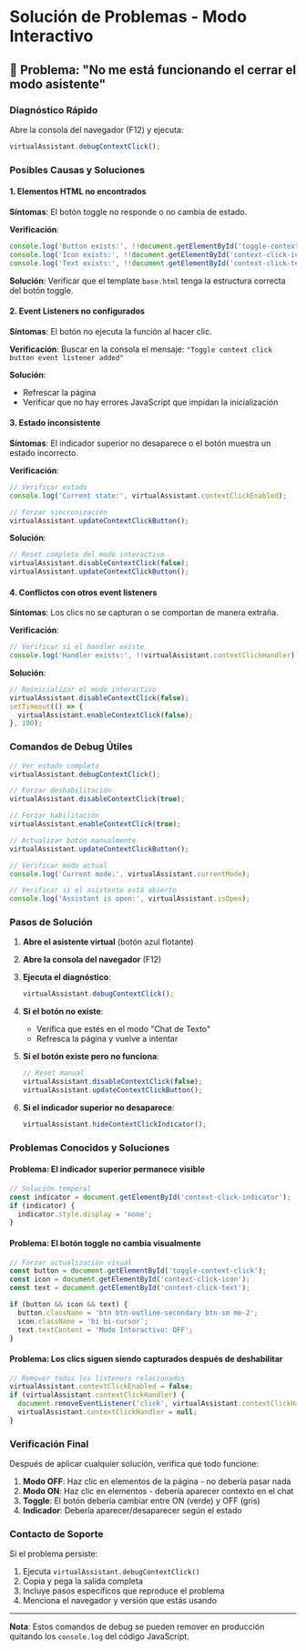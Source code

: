 # Solución de Problemas - Modo Interactivo

## 🐛 Problema: "No me está funcionando el cerrar el modo asistente"

### Diagnóstico Rápido

Abre la consola del navegador (F12) y ejecuta:
```javascript
virtualAssistant.debugContextClick();
```

### Posibles Causas y Soluciones

#### 1. **Elementos HTML no encontrados**
**Síntomas**: El botón toggle no responde o no cambia de estado.

**Verificación**:
```javascript
console.log('Button exists:', !!document.getElementById('toggle-context-click'));
console.log('Icon exists:', !!document.getElementById('context-click-icon'));
console.log('Text exists:', !!document.getElementById('context-click-text'));
```

**Solución**: Verificar que el template `base.html` tenga la estructura correcta del botón toggle.

#### 2. **Event Listeners no configurados**
**Síntomas**: El botón no ejecuta la función al hacer clic.

**Verificación**: Buscar en la consola el mensaje: `"Toggle context click button event listener added"`

**Solución**: 
- Refrescar la página
- Verificar que no hay errores JavaScript que impidan la inicialización

#### 3. **Estado inconsistente**
**Síntomas**: El indicador superior no desaparece o el botón muestra un estado incorrecto.

**Verificación**:
```javascript
// Verificar estado
console.log('Current state:', virtualAssistant.contextClickEnabled);

// Forzar sincronización
virtualAssistant.updateContextClickButton();
```

**Solución**: 
```javascript
// Reset completo del modo interactivo
virtualAssistant.disableContextClick(false);
virtualAssistant.updateContextClickButton();
```

#### 4. **Conflictos con otros event listeners**
**Síntomas**: Los clics no se capturan o se comportan de manera extraña.

**Verificación**:
```javascript
// Verificar si el handler existe
console.log('Handler exists:', !!virtualAssistant.contextClickHandler);
```

**Solución**:
```javascript
// Reinicializar el modo interactivo
virtualAssistant.disableContextClick(false);
setTimeout(() => {
  virtualAssistant.enableContextClick(false);
}, 100);
```

### Comandos de Debug Útiles

```javascript
// Ver estado completo
virtualAssistant.debugContextClick();

// Forzar deshabilitación
virtualAssistant.disableContextClick(true);

// Forzar habilitación
virtualAssistant.enableContextClick(true);

// Actualizar botón manualmente
virtualAssistant.updateContextClickButton();

// Verificar modo actual
console.log('Current mode:', virtualAssistant.currentMode);

// Verificar si el asistente está abierto
console.log('Assistant is open:', virtualAssistant.isOpen);
```

### Pasos de Solución

1. **Abre el asistente virtual** (botón azul flotante)
2. **Abre la consola del navegador** (F12)
3. **Ejecuta el diagnóstico**:
   ```javascript
   virtualAssistant.debugContextClick();
   ```
4. **Si el botón no existe**:
   - Verifica que estés en el modo "Chat de Texto"
   - Refresca la página y vuelve a intentar

5. **Si el botón existe pero no funciona**:
   ```javascript
   // Reset manual
   virtualAssistant.disableContextClick(false);
   virtualAssistant.updateContextClickButton();
   ```

6. **Si el indicador superior no desaparece**:
   ```javascript
   virtualAssistant.hideContextClickIndicator();
   ```

### Problemas Conocidos y Soluciones

#### Problema: El indicador superior permanece visible
```javascript
// Solución temporal
const indicator = document.getElementById('context-click-indicator');
if (indicator) {
  indicator.style.display = 'none';
}
```

#### Problema: El botón toggle no cambia visualmente
```javascript
// Forzar actualización visual
const button = document.getElementById('toggle-context-click');
const icon = document.getElementById('context-click-icon');
const text = document.getElementById('context-click-text');

if (button && icon && text) {
  button.className = 'btn btn-outline-secondary btn-sm me-2';
  icon.className = 'bi bi-cursor';
  text.textContent = 'Modo Interactivo: OFF';
}
```

#### Problema: Los clics siguen siendo capturados después de deshabilitar
```javascript
// Remover todos los listeners relacionados
virtualAssistant.contextClickEnabled = false;
if (virtualAssistant.contextClickHandler) {
  document.removeEventListener('click', virtualAssistant.contextClickHandler, true);
  virtualAssistant.contextClickHandler = null;
}
```

### Verificación Final

Después de aplicar cualquier solución, verifica que todo funcione:

1. **Modo OFF**: Haz clic en elementos de la página - no debería pasar nada
2. **Modo ON**: Haz clic en elementos - debería aparecer contexto en el chat
3. **Toggle**: El botón debería cambiar entre ON (verde) y OFF (gris)
4. **Indicador**: Debería aparecer/desaparecer según el estado

### Contacto de Soporte

Si el problema persiste:
1. Ejecuta `virtualAssistant.debugContextClick()` 
2. Copia y pega la salida completa
3. Incluye pasos específicos que reproduce el problema
4. Menciona el navegador y versión que estás usando

---

**Nota**: Estos comandos de debug se pueden remover en producción quitando los `console.log` del código JavaScript.
